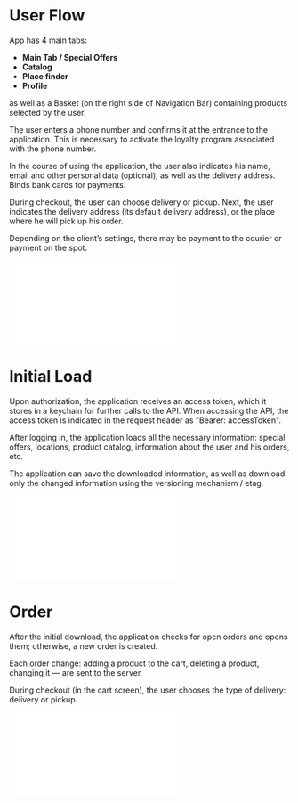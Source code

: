 # User Flow

App has 4 main tabs:

- **Main Tab / Special Offers**
- **Catalog**
- **Place finder**
- **Profile**

as well as a Basket (on the right side of Navigation Bar) containing products selected by the user.

The user enters a phone number and confirms it at the entrance to the application. 
This is necessary to activate the loyalty program associated with the phone number.

In the course of using the application, the user also indicates his name, email and other personal data (optional), 
as well as the delivery address. Binds bank cards for payments.

During checkout, the user can choose delivery or pickup. 
Next, the user indicates the delivery address (its default delivery address), or the place where he will pick up his order.

Depending on the client’s settings, there may be payment to the courier or payment on the spot.

![User Flow!](User%20Flow%20Diagram.pdf "User Flow Diagram")


# Initial Load

Upon authorization, the application receives an access token, which it stores in a keychain for further calls to the API.
When accessing the API, the access token is indicated in the request header as "Bearer: accessToken".

After logging in, the application loads all the necessary information: special offers, locations, product catalog, 
information about the user and his orders, etc.

The application can save the downloaded information, 
as well as download only the changed information using the versioning mechanism / etag.


![User Flow!](Kiobo.%20Mobile%20App%20Interaction.%20Init.pdf "Sequence diagram")

# Order

After the initial download, the application checks for open orders and opens them; otherwise, a new order is created.

Each order change: adding a product to the cart, deleting a product, changing it — are sent to the server.


During checkout (in the cart screen), the user chooses the type of delivery: delivery or pickup.

![User Flow!](Kiobo.%20Mobile%20App%20Interaction.%20Order.pdf "Sequence diagram")
